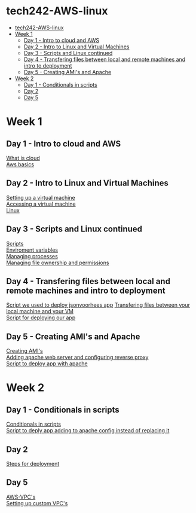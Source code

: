 # tech242-AWS-linux

- [tech242-AWS-linux](#tech242-aws-linux)
- [Week 1](#week-1)
  - [Day 1 - Intro to cloud and AWS](#day-1---intro-to-cloud-and-aws)
  - [Day 2 - Intro to Linux and Virtual Machines](#day-2---intro-to-linux-and-virtual-machines)
  - [Day 3 - Scripts and Linux continued](#day-3---scripts-and-linux-continued)
  - [Day 4 - Transfering files between local and remote machines and intro to deployment](#day-4---transfering-files-between-local-and-remote-machines-and-intro-to-deployment)
  - [Day 5 - Creating AMI's and Apache](#day-5---creating-amis-and-apache)
- [Week 2](#week-2)
  - [Day 1 - Conditionals in scripts](#day-1---conditionals-in-scripts)
  - [Day 2](#day-2)
  - [Day 5](#day-5)

# Week 1
## Day 1 - Intro to cloud and AWS
[What is cloud](week1/day1/what-is-cloud/README.md)<br>
[Aws basics](week1/day1/aws-basics/README.md)

## Day 2 - Intro to Linux and Virtual Machines
[Setting up a virtual machine](week1/day2/setting-up-a-vm/README.md)<br>
[Accessing a virtual machine](week1/day2/accessing-a-vm/README.md)<br>
[Linux](week1/day2/linux/README.md)

## Day 3 - Scripts and Linux continued
[Scripts](week1/day3/scripts/README.md)<br>
[Enviroment variables](week1/day3/enviroment-variables/README.md)<br>
[Managing processes](week1/day3/managing-processes/README.md)<br>
[Managing file ownership and permissions](week1/day3/managing-file-ownership-and-permissions/README.md)<br>

## Day 4 - Transfering files between local and remote machines and intro to deployment
[Script we used to deploy jsonvoorhees app](week1/day4/script-for-deploying-our-app/README.md)
[Transfering files between your local machine and your VM](week1/day4/transfering-files-between-local-machine-and-vm/README.md)<br>
[Script for deploying our app](week1/day4/script-for-deploying-our-app/README.md)

## Day 5 - Creating AMI's and Apache 
[Creating AMI's](<week1/day5/creating-ami's/README.md>)<br>
[Adding apache web server and configuring reverse proxy](<week1/day5/adding-apache-web-server-and-configuring-reverse-proxy/README.md>)<br>
[Script to deploy app with apache](<week1/day5/script-to-deploy-app-with-apache/README.md>)

# Week 2
## Day 1 - Conditionals in scripts
[Conditionals in scripts](week2/day1/conditionals-in-scripts/README.md)<br>
[Script to deply app adding to apache config instead of replacing it](week2/day1/script-to-deply-app-adding-to-apache-config-instead-of-replacing-it/README.md)

## Day 2
[Steps for deployment](week2/day2/steps-for-deployment/README.md)

## Day 5
[AWS-VPC's](week2/day5/aws-vpc's/README.md)<br>
[Setting up custom VPC's](week2/day5/setting-up-custom-vpc's/README.md)
